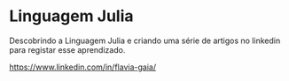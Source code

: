 # Linguagem Julia

Descobrindo a Linguagem Julia e criando uma série de artigos no linkedin para registar esse aprendizado.

https://www.linkedin.com/in/flavia-gaia/ 
